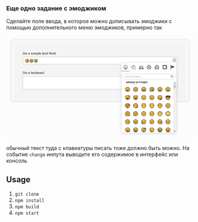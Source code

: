 ### Еще одно задание с эмоджиком

Сделайте поле ввода, в которое можно дописывать эмоджики с помощью дополнительного меню эмоджиков, примерно так

![Untitled](https://raw.githubusercontent.com/LCweb-ita/LC-emoji-picker/HEAD/picker_preview.png)

обычный текст туда с клавиатуры писать тоже должно быть можно. На событие `change` инпута выводите его содержимое в интерфейс или консоль

## Usage

1. `git clone`
2. `npm install`
3. `npm build`
4. `npm start`
